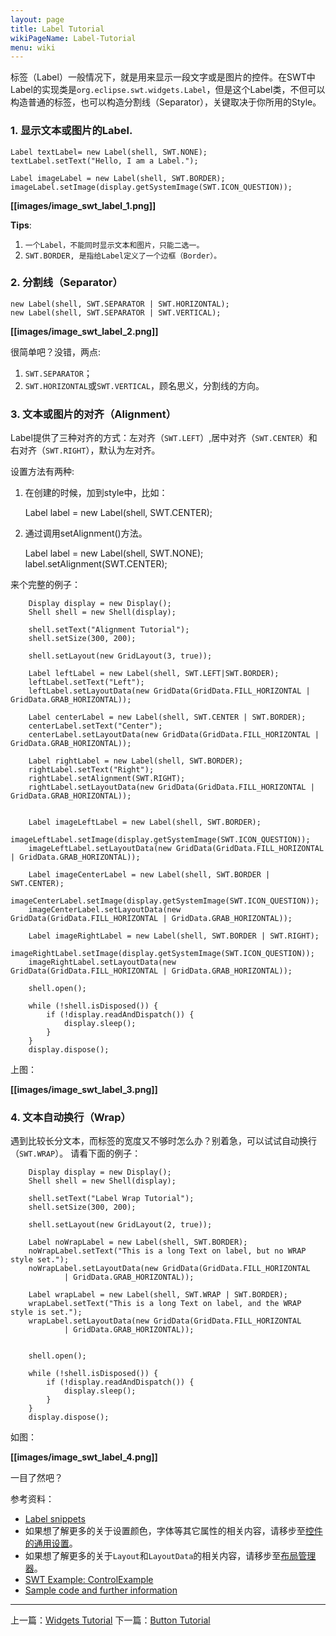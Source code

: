 ```yaml
---
layout: page
title: Label Tutorial
wikiPageName: Label-Tutorial
menu: wiki
---
```


标签（Label）一般情况下，就是用来显示一段文字或是图片的控件。在SWT中Label的实现类是`org.eclipse.swt.widgets.Label`，但是这个Label类，不但可以构造普通的标签，也可以构造分割线（Separator），关键取决于你所用的Style。

### 1. 显示文本或图片的Label.
    Label textLabel= new Label(shell, SWT.NONE);
    textLabel.setText("Hello, I am a Label.");

    Label imageLabel = new Label(shell, SWT.BORDER);
    imageLabel.setImage(display.getSystemImage(SWT.ICON_QUESTION));

**[[images/image_swt_label_1.png]]**

**Tips**: 
  1. `一个Label，不能同时显示文本和图片，只能二选一。`
  2. `SWT.BORDER, 是指给Label定义了一个边框（Border）。` 

### 2. 分割线（Separator）
    new Label(shell, SWT.SEPARATOR | SWT.HORIZONTAL);
    new Label(shell, SWT.SEPARATOR | SWT.VERTICAL);

**[[images/image_swt_label_2.png]]**

很简单吧？没错，两点:
  1. `SWT.SEPARATOR`；
  2. `SWT.HORIZONTAL`或`SWT.VERTICAL`，顾名思义，分割线的方向。

### 3. 文本或图片的对齐（Alignment）
Label提供了三种对齐的方式：左对齐（`SWT.LEFT`）,居中对齐（`SWT.CENTER`）和右对齐（`SWT.RIGHT`），默认为左对齐。

设置方法有两种:
  1. 在创建的时候，加到style中，比如：

        Label label = new Label(shell, SWT.CENTER);

  2. 通过调用setAlignment()方法。

        Label label = new Label(shell, SWT.NONE);
        label.setAlignment(SWT.CENTER);

来个完整的例子：

        Display display = new Display();
		Shell shell = new Shell(display);

		shell.setText("Alignment Tutorial");
		shell.setSize(300, 200);

		shell.setLayout(new GridLayout(3, true));

		Label leftLabel = new Label(shell, SWT.LEFT|SWT.BORDER);
		leftLabel.setText("Left");
		leftLabel.setLayoutData(new GridData(GridData.FILL_HORIZONTAL | GridData.GRAB_HORIZONTAL));
		
		Label centerLabel = new Label(shell, SWT.CENTER | SWT.BORDER);
		centerLabel.setText("Center");
		centerLabel.setLayoutData(new GridData(GridData.FILL_HORIZONTAL | GridData.GRAB_HORIZONTAL));

		Label rightLabel = new Label(shell, SWT.BORDER);
		rightLabel.setText("Right");
		rightLabel.setAlignment(SWT.RIGHT);
		rightLabel.setLayoutData(new GridData(GridData.FILL_HORIZONTAL | GridData.GRAB_HORIZONTAL));
		

		Label imageLeftLabel = new Label(shell, SWT.BORDER);
		imageLeftLabel.setImage(display.getSystemImage(SWT.ICON_QUESTION));
		imageLeftLabel.setLayoutData(new GridData(GridData.FILL_HORIZONTAL | GridData.GRAB_HORIZONTAL));

		Label imageCenterLabel = new Label(shell, SWT.BORDER | SWT.CENTER);
		imageCenterLabel.setImage(display.getSystemImage(SWT.ICON_QUESTION));
		imageCenterLabel.setLayoutData(new GridData(GridData.FILL_HORIZONTAL | GridData.GRAB_HORIZONTAL));
		
		Label imageRightLabel = new Label(shell, SWT.BORDER | SWT.RIGHT);
		imageRightLabel.setImage(display.getSystemImage(SWT.ICON_QUESTION));
		imageRightLabel.setLayoutData(new GridData(GridData.FILL_HORIZONTAL | GridData.GRAB_HORIZONTAL));
		
		shell.open();

		while (!shell.isDisposed()) {
			if (!display.readAndDispatch()) {
				display.sleep();
			}
		}
		display.dispose();
上图：

**[[images/image_swt_label_3.png]]**

### 4. 文本自动换行（Wrap）

遇到比较长分文本，而标签的宽度又不够时怎么办？别着急，可以试试自动换行（`SWT.WRAP`）。
请看下面的例子：

        Display display = new Display();
		Shell shell = new Shell(display);

		shell.setText("Label Wrap Tutorial");
		shell.setSize(300, 200);

		shell.setLayout(new GridLayout(2, true));

		Label noWrapLabel = new Label(shell, SWT.BORDER);
		noWrapLabel.setText("This is a long Text on label, but no WRAP style set.");
		noWrapLabel.setLayoutData(new GridData(GridData.FILL_HORIZONTAL
				| GridData.GRAB_HORIZONTAL));
		
		Label wrapLabel = new Label(shell, SWT.WRAP | SWT.BORDER);
		wrapLabel.setText("This is a long Text on label, and the WRAP style is set.");
		wrapLabel.setLayoutData(new GridData(GridData.FILL_HORIZONTAL
				| GridData.GRAB_HORIZONTAL));


		shell.open();

		while (!shell.isDisposed()) {
			if (!display.readAndDispatch()) {
				display.sleep();
			}
		}
		display.dispose();

如图：

**[[images/image_swt_label_4.png]]**

一目了然吧？

参考资料：
  * [Label snippets](http://www.eclipse.org/swt/snippets/#label)
  * 如果想了解更多的关于设置颜色，字体等其它属性的相关内容，请移步至[控件的通用设置](https://github.com/ecsoya/eclipse.tutorial/wiki/Common-Properties-Tutorial)。
  * 如果想了解更多的关于`Layout`和`LayoutData`的相关内容，请移步至[布局管理器](https://github.com/ecsoya/eclipse.tutorial/wiki/Layouts-Tutorial)。
  * [SWT Example: ControlExample](http://www.eclipse.org/swt/examples.php)
  * [Sample code and further information](http://www.eclipse.org/swt/)

***

上一篇：[Widgets Tutorial](https://github.com/ecsoya/eclipse.tutorial/wiki/SWT-Widgets)
下一篇：[Button Tutorial](https://github.com/ecsoya/eclipse.tutorial/wiki/Button-Tutorial)
